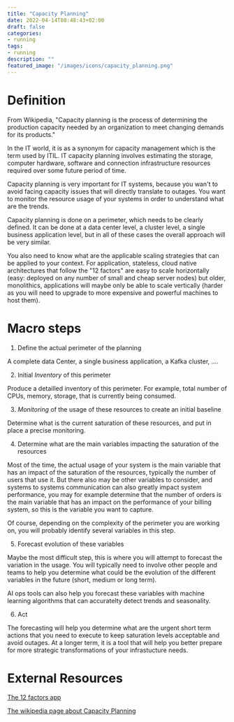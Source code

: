 ```yaml
---
title: "Capacity Planning"
date: 2022-04-14T08:48:43+02:00
draft: false
categories:
- running
tags:
- running
description: ""
featured_image: "/images/icons/capacity_planning.png"
---
```


# Definition

From Wikipedia, "Capacity planning is the process of determining the production capacity needed by an organization to meet changing demands for its products."

In the IT world, it is as a synonym for capacity management which is the term used by ITIL. IT capacity planning involves estimating the storage, computer hardware, software and connection infrastructure resources required over some future period of time.

Capacity planning is very important for IT systems, because you wan't to avoid facing capacity issues that will directly translate to outages. You want to monitor the resource usage of your systems in order to understand what are the trends.

Capacity planning is done on a perimeter, which needs to be clearly defined. It can be done at a data center level, a cluster level, a single business application level, but in all of these cases the overall approach will be very similar.

You also need to know what are the applicable scaling strategies that can be applied to your context. For application, stateless, cloud native architectures that follow the "12 factors" are easy to scale horizontally (easy: deployed on any number of small and cheap server nodes) but older, monolithics, applications will maybe only be able to scale vertically (harder as you will need to upgrade to more expensive and powerful machines to host them). 

# Macro steps

1. Define the actual perimeter of the planning

A complete data Center, a single business application, a Kafka cluster, ....

2. Initial *Inventory* of this perimeter

Produce a detailled inventory of this perimeter. For example, total number of CPUs, memory, storage, that is currently being consumed.

3. *Monitoring* of the usage of these resources to create an initial baseline

Determine what is the current saturation of these resources, and put in place a precise monitoring.

4. Determine what are the main variables impacting the saturation of the resources

Most of the time, the actual usage of your system is the main variable that has an impact of the saturation of the resources, typically the number of users that use it. But there also may be other variables to consider, and systems to systems communication can also greatly impact system performance, you may for example determine that the number of orders is the main variable that has an impact on the performance of your billing system, so this is the variable you want to capture.

Of course, depending on the complexity of the perimeter you are working on, you will probably identify several variables in this step.

5. Forecast evolution of these variables

Maybe the most difficult step, this is where you will attempt to forecast the variation in the usage. You will typically need to involve other people and teams to help you determine what could be the evolution of the different variables in the future (short, medium or long term).

AI ops tools can also help you forecast these variables with machine learning algorithms that can accuratelty detect trends and seasonality.

6. Act

The forecasting will help you determine what are the urgent short term actions that you need to execute to keep saturation levels acceptable and avoid outages.
At a longer term, it is a tool that will help you better prepare for more strategic transformations of your infrastucture needs.


# External Resources

[The 12 factors app](https://12factor.net/)

[The wikipedia page about Capacity Planning](https://en.wikipedia.org/wiki/Capacity_planning)
